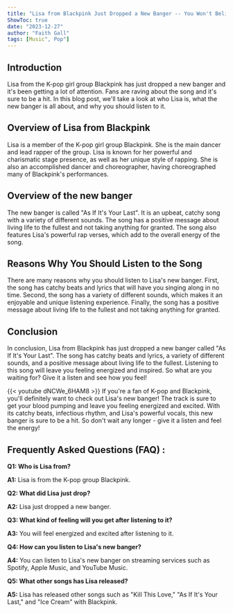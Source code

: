 ```yaml
---
title: "Lisa from Blackpink Just Dropped a New Banger -- You Won't Believe How You'll Feel After Listening!"
ShowToc: true 
date: "2023-12-27"
author: "Faith Gall" 
tags: [Music", Pop"]
---
```

## Introduction

Lisa from the K-pop girl group Blackpink has just dropped a new banger and it's been getting a lot of attention. Fans are raving about the song and it's sure to be a hit. In this blog post, we'll take a look at who Lisa is, what the new banger is all about, and why you should listen to it. 

## Overview of Lisa from Blackpink

Lisa is a member of the K-pop girl group Blackpink. She is the main dancer and lead rapper of the group. Lisa is known for her powerful and charismatic stage presence, as well as her unique style of rapping. She is also an accomplished dancer and choreographer, having choreographed many of Blackpink's performances.

## Overview of the new banger

The new banger is called "As If It's Your Last". It is an upbeat, catchy song with a variety of different sounds. The song has a positive message about living life to the fullest and not taking anything for granted. The song also features Lisa's powerful rap verses, which add to the overall energy of the song.

## Reasons Why You Should Listen to the Song

There are many reasons why you should listen to Lisa's new banger. First, the song has catchy beats and lyrics that will have you singing along in no time. Second, the song has a variety of different sounds, which makes it an enjoyable and unique listening experience. Finally, the song has a positive message about living life to the fullest and not taking anything for granted.

## Conclusion

In conclusion, Lisa from Blackpink has just dropped a new banger called "As If It's Your Last". The song has catchy beats and lyrics, a variety of different sounds, and a positive message about living life to the fullest. Listening to this song will leave you feeling energized and inspired. So what are you waiting for? Give it a listen and see how you feel!

{{< youtube dNCWe_6HAM8 >}} 
If you're a fan of K-pop and Blackpink, you'll definitely want to check out Lisa's new banger! The track is sure to get your blood pumping and leave you feeling energized and excited. With its catchy beats, infectious rhythm, and Lisa's powerful vocals, this new banger is sure to be a hit. So don't wait any longer - give it a listen and feel the energy!

## Frequently Asked Questions (FAQ) :
**Q1: Who is Lisa from?**

**A1:** Lisa is from the K-pop group Blackpink.

**Q2: What did Lisa just drop?**

**A2:** Lisa just dropped a new banger.

**Q3: What kind of feeling will you get after listening to it?**

**A3:** You will feel energized and excited after listening to it.

**Q4: How can you listen to Lisa's new banger?**

**A4:** You can listen to Lisa's new banger on streaming services such as Spotify, Apple Music, and YouTube Music.

**Q5: What other songs has Lisa released?**

**A5:** Lisa has released other songs such as "Kill This Love," "As If It's Your Last," and "Ice Cream" with Blackpink.





